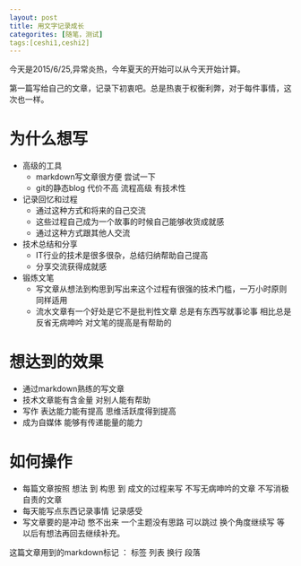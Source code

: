 ```yaml
---
layout: post
title: 用文字记录成长
categorites: [随笔，测试]
tags:[ceshi1,ceshi2]
---
```


今天是2015/6/25,异常炎热，今年夏天的开始可以从今天开始计算。  

第一篇写给自己的文章，记录下初衷吧。总是热衷于权衡利弊，对于每件事情，这次也一样。

# 为什么想写
* 高级的工具
  * markdown写文章很方便 尝试一下
  * git的静态blog 代价不高 流程高级 有技术性
* 记录回忆和过程  
  * 通过这种方式和将来的自己交流
  * 这些过程自己成为一个故事的时候自己能够收货成就感
  * 通过这种方式跟其他人交流
* 技术总结和分享
  * IT行业的技术是很多很杂，总结归纳帮助自己提高
  * 分享交流获得成就感
* 锻炼文笔
  * 写文章从想法到构思到写出来这个过程有很强的技术门槛，一万小时原则同样适用
  * 流水文章有一个好处是它不是批判性文章 总是有东西写就事论事 相比总是反省无病呻吟 对文笔的提高是有帮助的
  

# 想达到的效果
* 通过markdown熟练的写文章
* 技术文章能有含金量 对别人能有帮助
* 写作 表达能力能有提高 思维活跃度得到提高
* 成为自媒体 能够有传递能量的能力

# 如何操作
* 每篇文章按照 想法 到 构思 到 成文的过程来写 不写无病呻吟的文章 不写消极自责的文章
* 每天能写点东西记录事情 记录感受
* 写文章要的是冲动 憋不出来 一个主题没有思路 可以跳过 换个角度继续写 等以后有想法再回去继续补充。


这篇文章用到的markdown标记 ： 标签 列表 换行 段落 
